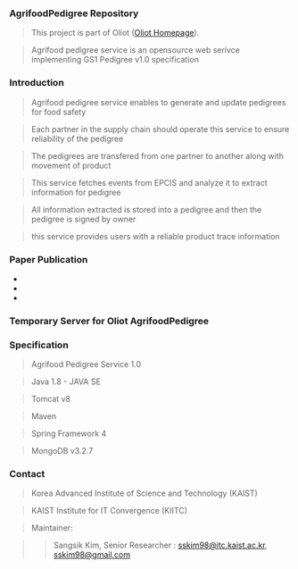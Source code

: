 ### AgrifoodPedigree Repository ###
> This project is part of Oliot ([Oliot Homepage](http://oliot.org)).

> Agrifood pedigree service is an opensource web serivce implementing GS1 Pedigree v1.0 specification 

### Introduction ###
> Agrifood pedigree service enables to generate and update pedigrees for food safety

> Each partner in the supply chain should operate this service to ensure reliability of the pedigree

> The pedigrees are transfered from one partner to another along with movement of product

> This service fetches events from EPCIS and analyze it to extract information for pedigree

> All information extracted is stored into a pedigree and then the pedigree is signed by owner

> this service provides users with a reliable product trace information 

> 

### Paper Publication ###
- 
- 
- 

### Temporary Server for Oliot AgrifoodPedigree ###
> 

### Specification ###
> Agrifood Pedigree Service 1.0

> Java 1.8 - JAVA SE

> Tomcat v8

> Maven

> Spring Framework 4

> MongoDB v3.2.7

### Contact ###
> Korea Advanced Institute of Science and Technology (KAIST)

> KAIST Institute for IT Convergence (KIITC)

> Maintainer:

>> Sangsik Kim, Senior Researcher : sskim98@itc.kaist.ac.kr, sskim98@gmail.com
